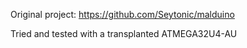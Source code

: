 Original project: https://github.com/Seytonic/malduino

Tried and tested with a transplanted ATMEGA32U4-AU
